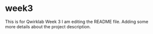# week3
This is for Qwirklab Week 3
I am editing the README file. Adding some more details about the project description.
